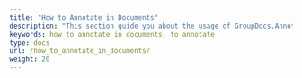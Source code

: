 ```yaml
---
title: "How to Annotate in Documents"
description: "This section guide you about the usage of GroupDocs.Annotation API which is a part of Conholdate.Total for .NET. This section is a guide for you to learn that how to annotate in documents of various formats."
keywords: how to annotate in documents, to annotate
type: docs
url: /how_to_annotate_in_documents/
weight: 20
---
```





